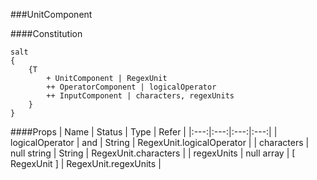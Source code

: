 ###UnitComponent

####Constitution
```puml
salt
{
    {T
        + UnitComponent | RegexUnit
        ++ OperatorComponent | logicalOperator
        ++ InputComponent | characters, regexUnits
    }
}
```

####Props
| Name | Status | Type | Refer |
|:---:|:---:|:---:|:---:|
| logicalOperator | and | String | RegexUnit.logicalOperator |
| characters | null string | String | RegexUnit.characters |
| regexUnits | null array | \[ RegexUnit \] | RegexUnit.regexUnits |
